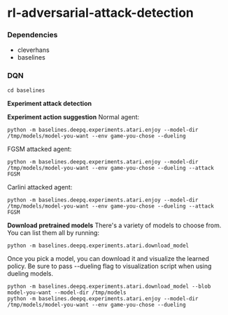 # rl-adversarial-attack-detection

### Dependencies
- cleverhans
- baselines

### DQN
```
cd baselines
```

**Experiment attack detection**


**Experiment action suggestion**
Normal agent:
```
python -m baselines.deepq.experiments.atari.enjoy --model-dir /tmp/models/model-you-want --env game-you-chose --dueling
```
FGSM attacked agent:
```
python -m baselines.deepq.experiments.atari.enjoy --model-dir /tmp/models/model-you-want --env game-you-chose --dueling --attack FGSM
```
Carlini attacked agent:
```
python -m baselines.deepq.experiments.atari.enjoy --model-dir /tmp/models/model-you-want --env game-you-chose --dueling --attack FGSM
```

**Download pretrained models**
There's a variety of models to choose from. You can list them all by running:
```
python -m baselines.deepq.experiments.atari.download_model
```

Once you pick a model, you can download it and visualize the learned policy. Be sure to pass --dueling flag to visualization script when using dueling models.
```
python -m baselines.deepq.experiments.atari.download_model --blob model-you-want --model-dir /tmp/models
python -m baselines.deepq.experiments.atari.enjoy --model-dir /tmp/models/model-you-want --env game-you-chose --dueling
```

